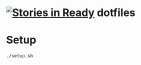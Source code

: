 [![Stories in Ready](https://badge.waffle.io/koara-local/dotfiles.png?label=ready&title=Ready)](https://waffle.io/koara-local/dotfiles)
dotfiles
========

# Setup

```
./setup.sh
```
